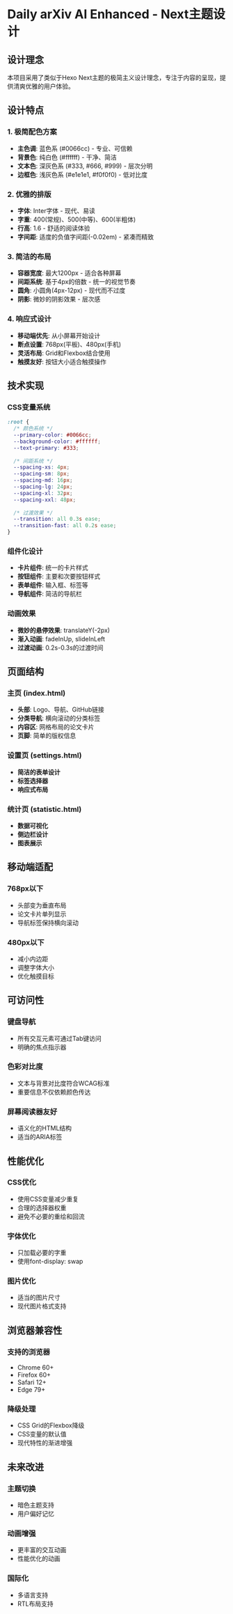 # Daily arXiv AI Enhanced - Next主题设计

## 设计理念

本项目采用了类似于Hexo Next主题的极简主义设计理念，专注于内容的呈现，提供清爽优雅的用户体验。

## 设计特点

### 1. 极简配色方案
- **主色调**: 蓝色系 (#0066cc) - 专业、可信赖
- **背景色**: 纯白色 (#ffffff) - 干净、简洁
- **文本色**: 深灰色系 (#333, #666, #999) - 层次分明
- **边框色**: 浅灰色系 (#e1e1e1, #f0f0f0) - 低对比度

### 2. 优雅的排版
- **字体**: Inter字体 - 现代、易读
- **字重**: 400(常规)、500(中等)、600(半粗体)
- **行高**: 1.6 - 舒适的阅读体验
- **字间距**: 适度的负值字间距(-0.02em) - 紧凑而精致

### 3. 简洁的布局
- **容器宽度**: 最大1200px - 适合各种屏幕
- **间距系统**: 基于4px的倍数 - 统一的视觉节奏
- **圆角**: 小圆角(4px-12px) - 现代而不过度
- **阴影**: 微妙的阴影效果 - 层次感

### 4. 响应式设计
- **移动端优先**: 从小屏幕开始设计
- **断点设置**: 768px(平板)、480px(手机)
- **灵活布局**: Grid和Flexbox结合使用
- **触摸友好**: 按钮大小适合触摸操作

## 技术实现

### CSS变量系统
```css
:root {
  /* 颜色系统 */
  --primary-color: #0066cc;
  --background-color: #ffffff;
  --text-primary: #333;
  
  /* 间距系统 */
  --spacing-xs: 4px;
  --spacing-sm: 8px;
  --spacing-md: 16px;
  --spacing-lg: 24px;
  --spacing-xl: 32px;
  --spacing-xxl: 48px;
  
  /* 过渡效果 */
  --transition: all 0.3s ease;
  --transition-fast: all 0.2s ease;
}
```

### 组件化设计
- **卡片组件**: 统一的卡片样式
- **按钮组件**: 主要和次要按钮样式
- **表单组件**: 输入框、标签等
- **导航组件**: 简洁的导航栏

### 动画效果
- **微妙的悬停效果**: translateY(-2px)
- **渐入动画**: fadeInUp, slideInLeft
- **过渡动画**: 0.2s-0.3s的过渡时间

## 页面结构

### 主页 (index.html)
- **头部**: Logo、导航、GitHub链接
- **分类导航**: 横向滚动的分类标签
- **内容区**: 网格布局的论文卡片
- **页脚**: 简单的版权信息

### 设置页 (settings.html)
- **简洁的表单设计**
- **标签选择器**
- **响应式布局**

### 统计页 (statistic.html)
- **数据可视化**
- **侧边栏设计**
- **图表展示**

## 移动端适配

### 768px以下
- 头部变为垂直布局
- 论文卡片单列显示
- 导航标签保持横向滚动

### 480px以下
- 减小内边距
- 调整字体大小
- 优化触摸目标

## 可访问性

### 键盘导航
- 所有交互元素可通过Tab键访问
- 明确的焦点指示器

### 色彩对比度
- 文本与背景对比度符合WCAG标准
- 重要信息不仅依赖颜色传达

### 屏幕阅读器友好
- 语义化的HTML结构
- 适当的ARIA标签

## 性能优化

### CSS优化
- 使用CSS变量减少重复
- 合理的选择器权重
- 避免不必要的重绘和回流

### 字体优化
- 只加载必要的字重
- 使用font-display: swap

### 图片优化
- 适当的图片尺寸
- 现代图片格式支持

## 浏览器兼容性

### 支持的浏览器
- Chrome 60+
- Firefox 60+
- Safari 12+
- Edge 79+

### 降级处理
- CSS Grid的Flexbox降级
- CSS变量的默认值
- 现代特性的渐进增强

## 未来改进

### 主题切换
- 暗色主题支持
- 用户偏好记忆

### 动画增强
- 更丰富的交互动画
- 性能优化的动画

### 国际化
- 多语言支持
- RTL布局支持 